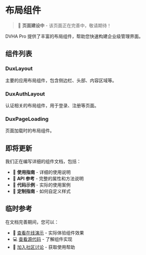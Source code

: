 # 布局组件

> 🚧 **页面建设中** - 该页面正在完善中，敬请期待！

DVHA Pro 提供了丰富的布局组件，帮助您快速构建企业级管理界面。

## 组件列表

### DuxLayout

主要的应用布局组件，包含侧边栏、头部、内容区域等。

### DuxAuthLayout

认证相关的布局组件，用于登录、注册等页面。

### DuxPageLoading

页面加载时的布局组件。

## 即将更新

我们正在编写详细的组件文档，包括：

- 📖 **使用指南** - 详细的使用说明
- 🎯 **API 参考** - 完整的属性和方法说明
- 🧩 **代码示例** - 实际的使用案例
- 🎨 **定制指南** - 如何自定义样式

## 临时参考

在文档完善期间，您可以：

- 🎯 [查看在线演示](https://duxweb.dux.plus/dvha/start/) - 实际体验组件效果
- 💻 [查看源代码](https://github.com/duxweb/dvha/tree/main/packages/pro/src/components) - 了解组件实现
- 💬 [加入社区讨论](/community) - 获取使用帮助
